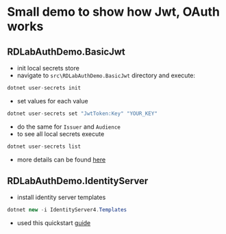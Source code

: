 # Small demo to show how Jwt, OAuth works

## RDLabAuthDemo.BasicJwt
- init local secrets store
- navigate to `src\RDLabAuthDemo.BasicJwt` directory and execute:
```c#
dotnet user-secrets init
```
- set values for each value
```c#
dotnet user-secrets set "JwtToken:Key" "YOUR_KEY"
```
- do the same for `Issuer` and `Audience`      
- to see all local secrets execute
```c#
dotnet user-secrets list
```
- more details can be found [here](https://docs.microsoft.com/en-us/aspnet/core/security/app-secrets?view=aspnetcore-5.0&tabs=windows)

## RDLabAuthDemo.IdentityServer
- install identity server templates
```c#
dotnet new -i IdentityServer4.Templates
```
- used this quickstart [guide](https://identityserver4.readthedocs.io/en/latest/quickstarts/1_client_credentials.html)